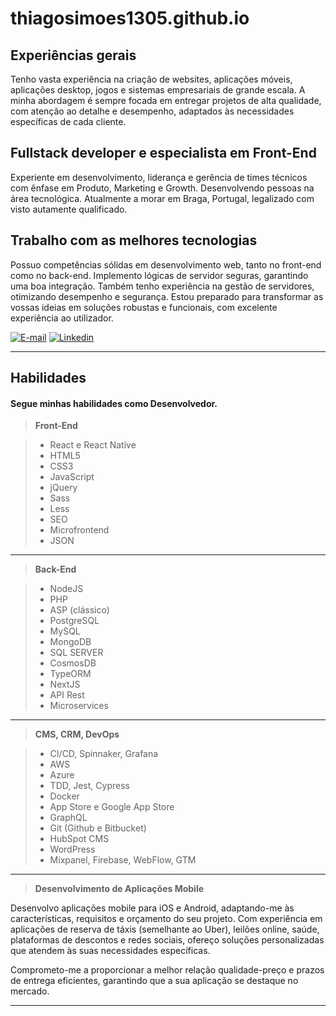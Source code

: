 # thiagosimoes1305.github.io

## Experiências gerais

Tenho vasta experiência na criação de websites, aplicações móveis, aplicações desktop, jogos e sistemas empresariais de grande escala. A minha abordagem é sempre focada em entregar projetos de alta qualidade, com atenção ao detalhe e desempenho, adaptados às necessidades específicas de cada cliente. 

## Fullstack developer e especialista em Front-End

Experiente em desenvolvimento, liderança e gerência de times técnicos com ênfase em Produto, Marketing e Growth. Desenvolvendo pessoas na área tecnológica. Atualmente a morar em Braga, Portugal, legalizado com visto autamente qualificado.

## Trabalho com as melhores tecnologias

Possuo competências sólidas em desenvolvimento web, tanto no front-end como no back-end. Implemento lógicas de servidor seguras, garantindo uma boa integração. Também tenho experiência na gestão de servidores, otimizando desempenho e segurança. Estou preparado para transformar as vossas ideias em soluções robustas e funcionais, com excelente experiência ao utilizador. 


[![E-mail](https://img.shields.io/badge/e--mail-thiagosimoes1305%40gmail.com-green.svg)](thiagosimoes1305@gmail.com)  [![Linkedin](https://img.shields.io/badge/professional-linkedin-blue.svg)](https://www.linkedin.com/in/thiagosimoes1305/)

----------

Habilidades
-------------

#### <i class="icon-pencil"></i> Segue minhas habilidades como Desenvolvedor.

> **Front-End**

> - React e React Native
> - HTML5
> - CSS3
> - JavaScript
> - jQuery
> - Sass
> - Less
> - SEO
> - Microfrontend
> - JSON

-------------

> **Back-End**

> - NodeJS
> - PHP
> - ASP (clássico)
> - PostgreSQL
> - MySQL
> - MongoDB
> - SQL SERVER
> - CosmosDB
> - TypeORM
> - NextJS
> - API Rest
> - Microservices

-------------

> **CMS, CRM, DevOps**

> - CI/CD, Spinnaker, Grafana
> - AWS
> - Azure
> - TDD, Jest, Cypress
> - Docker
> - App Store e Google App Store
> - GraphQL
> - Git (Github e Bitbucket)
> - HubSpot CMS
> - WordPress
> - Mixpanel, Firebase, WebFlow, GTM

-------------

> **Desenvolvimento de Aplicações Mobile**

Desenvolvo aplicações mobile para iOS e Android, adaptando-me às características, requisitos e orçamento do seu projeto. Com experiência em aplicações de reserva de táxis (semelhante ao Uber), leilões online, saúde, plataformas de descontos e redes sociais, ofereço soluções personalizadas que atendem às suas necessidades específicas.

Comprometo-me a proporcionar a melhor relação qualidade-preço e prazos de entrega eficientes, garantindo que a sua aplicação se destaque no mercado.

----------
